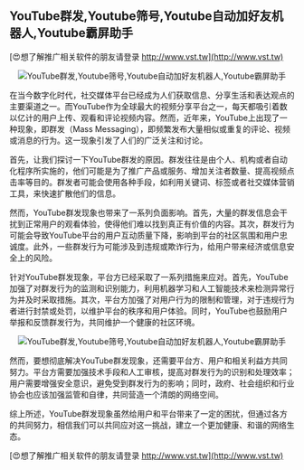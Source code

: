 ## **YouTube群发,Youtube筛号,Youtube自动加好友机器人,Youtube霸屏助手**

[😍想了解推广相关软件的朋友请登录 http://www.vst.tw](http://www.vst.tw)

 <center><img src="https://vst.tw/MP4/tuiguang/png/8.png" alt="YouTube群发,Youtube筛号,Youtube自动加好友机器人,Youtube霸屏助手"></center>

在当今数字化时代，社交媒体平台已经成为人们获取信息、分享生活和表达观点的主要渠道之一。而YouTube作为全球最大的视频分享平台之一，每天都吸引着数以亿计的用户上传、观看和评论视频内容。然而，近年来，YouTube上出现了一种现象，即群发（Mass Messaging），即频繁发布大量相似或重复的评论、视频或消息的行为。这一现象引发了人们的广泛关注和讨论。

首先，让我们探讨一下YouTube群发的原因。群发往往是由个人、机构或者自动化程序所实施的，他们可能是为了推广产品或服务、增加关注者数量、提高视频点击率等目的。群发者可能会使用各种手段，如利用关键词、标签或者社交媒体营销工具，来快速扩散他们的信息。

然而，YouTube群发现象也带来了一系列负面影响。首先，大量的群发信息会干扰到正常用户的观看体验，使得他们难以找到真正有价值的内容。其次，群发行为可能会导致YouTube平台的用户互动质量下降，影响到平台的社区氛围和用户忠诚度。此外，一些群发行为可能涉及到违规或欺诈行为，给用户带来经济或信息安全上的风险。

针对YouTube群发现象，平台方已经采取了一系列措施来应对。首先，YouTube加强了对群发行为的监测和识别能力，利用机器学习和人工智能技术来检测异常行为并及时采取措施。其次，平台方加强了对用户行为的限制和管理，对于违规行为者进行封禁或处罚，以维护平台的秩序和用户体验。同时，YouTube也鼓励用户举报和反馈群发行为，共同维护一个健康的社区环境。

 <center><img src="https://vst.tw/MP4/tuiguang/png/3.png" alt="YouTube群发,Youtube筛号,Youtube自动加好友机器人,Youtube霸屏助手"></center>

然而，要想彻底解决YouTube群发现象，还需要平台方、用户和相关利益方共同努力。平台方需要加强技术手段和人工审核，提高对群发行为的识别和处理效率；用户需要增强安全意识，避免受到群发行为的影响；同时，政府、社会组织和行业协会也应该加强监管和自律，共同营造一个清朗的网络空间。

综上所述，YouTube群发现象虽然给用户和平台带来了一定的困扰，但通过各方的共同努力，相信我们可以共同应对这一挑战，建立一个更加健康、和谐的网络生态。

[😍想了解推广相关软件的朋友请登录 http://www.vst.tw](http://www.vst.tw)



